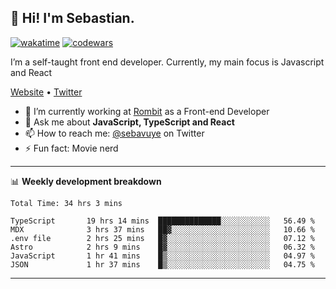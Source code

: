 ## 👋 Hi! I'm Sebastian.

[![wakatime](https://wakatime.com/badge/user/df0036c6-328a-4a39-be9b-e49417ed22a1.svg)](https://wakatime.com/@df0036c6-328a-4a39-be9b-e49417ed22a1)
[![codewars](https://www.codewars.com/users/sebavuye/badges/small)](https://www.codewars.com/users/sebavuye)

I’m a self-taught front end developer. Currently, my main focus is Javascript and React

[Website](https://sebastianvuye.be) • [Twitter](https://twitter.com/sebavuye)

- 🔭 I’m currently working at [Rombit](https://rombit.com/) as a Front-end Developer
- 💬 Ask me about **JavaScript, TypeScript and React**
- 📫 How to reach me: [@sebavuye](https://twitter.com/sebavuye) on Twitter
- ⚡ Fun fact: Movie nerd

-------

📊 **Weekly development breakdown**

<!--START_SECTION:waka-->

```text
Total Time: 34 hrs 3 mins

TypeScript       19 hrs 14 mins  ██████████████░░░░░░░░░░░   56.49 %
MDX              3 hrs 37 mins   ██▓░░░░░░░░░░░░░░░░░░░░░░   10.66 %
.env file        2 hrs 25 mins   █▓░░░░░░░░░░░░░░░░░░░░░░░   07.12 %
Astro            2 hrs 9 mins    █▓░░░░░░░░░░░░░░░░░░░░░░░   06.32 %
JavaScript       1 hr 41 mins    █▒░░░░░░░░░░░░░░░░░░░░░░░   04.97 %
JSON             1 hr 37 mins    █▒░░░░░░░░░░░░░░░░░░░░░░░   04.75 %
```

<!--END_SECTION:waka-->
-------
